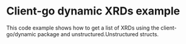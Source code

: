 # Client-go dynamic XRDs example

This code example shows how to get a list of XRDs using
the client-go/dynamic package and unstructured.Unstructured structs.
